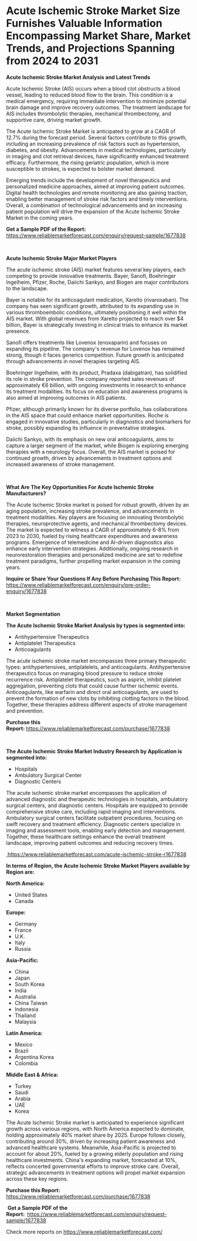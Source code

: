 <p><h1>Acute Ischemic Stroke Market Size Furnishes Valuable Information Encompassing Market Share, Market Trends, and Projections Spanning from 2024 to 2031</h1></p><p><strong>Acute Ischemic Stroke Market Analysis and Latest Trends</strong></p>
<p><p>Acute Ischemic Stroke (AIS) occurs when a blood clot obstructs a blood vessel, leading to reduced blood flow to the brain. This condition is a medical emergency, requiring immediate intervention to minimize potential brain damage and improve recovery outcomes. The treatment landscape for AIS includes thrombolytic therapies, mechanical thrombectomy, and supportive care, driving market growth.</p><p>The Acute Ischemic Stroke Market is anticipated to grow at a CAGR of 12.7% during the forecast period. Several factors contribute to this growth, including an increasing prevalence of risk factors such as hypertension, diabetes, and obesity. Advancements in medical technologies, particularly in imaging and clot retrieval devices, have significantly enhanced treatment efficacy. Furthermore, the rising geriatric population, which is more susceptible to strokes, is expected to bolster market demand.</p><p>Emerging trends include the development of novel therapeutics and personalized medicine approaches, aimed at improving patient outcomes. Digital health technologies and remote monitoring are also gaining traction, enabling better management of stroke risk factors and timely interventions. Overall, a combination of technological advancements and an increasing patient population will drive the expansion of the Acute Ischemic Stroke Market in the coming years.</p></p>
<p><strong>Get a Sample PDF of the Report:&nbsp;</strong> <a href="https://www.reliablemarketforecast.com/enquiry/request-sample/1677838?utm_campaign=1899&utm_medium=2&utm_source=Github&utm_content=ia&utm_term=28122024&utm_id=acute-ischemic-stroke">https://www.reliablemarketforecast.com/enquiry/request-sample/1677838</a></p>
<p>&nbsp;</p>
<p><strong>Acute Ischemic Stroke Major Market Players</strong></p>
<p><p>The acute ischemic stroke (AIS) market features several key players, each competing to provide innovative treatments. Bayer, Sanofi, Boehringer Ingelheim, Pfizer, Roche, Daiichi Sankyo, and Biogen are major contributors to the landscape.</p><p>Bayer is notable for its anticoagulant medication, Xarelto (rivaroxaban). The company has seen significant growth, attributed to its expanding use in various thromboembolic conditions, ultimately positioning it well within the AIS market. With global revenues from Xarelto projected to reach over $4 billion, Bayer is strategically investing in clinical trials to enhance its market presence.</p><p>Sanofi offers treatments like Lovenox (enoxaparin) and focuses on expanding its pipeline. The company's revenue for Lovenox has remained strong, though it faces generics competition. Future growth is anticipated through advancements in novel therapies targeting AIS.</p><p>Boehringer Ingelheim, with its product, Pradaxa (dabigatran), has solidified its role in stroke prevention. The company reported sales revenues of approximately €6 billion, with ongoing investments in research to enhance its treatment modalities. Its focus on education and awareness programs is also aimed at improving outcomes in AIS patients.</p><p>Pfizer, although primarily known for its diverse portfolio, has collaborations in the AIS space that could enhance market opportunities. Roche is engaged in innovative studies, particularly in diagnostics and biomarkers for stroke, possibly expanding its influence in preventative strategies. </p><p>Daiichi Sankyo, with its emphasis on new oral anticoagulants, aims to capture a larger segment of the market, while Biogen is exploring emerging therapies with a neurology focus. Overall, the AIS market is poised for continued growth, driven by advancements in treatment options and increased awareness of stroke management.</p></p>
<p>&nbsp;</p>
<p><strong>What Are The Key Opportunities For Acute Ischemic Stroke Manufacturers?</strong></p>
<p><p>The Acute Ischemic Stroke market is poised for robust growth, driven by an aging population, increasing stroke prevalence, and advancements in treatment modalities. Key players are focusing on innovating thrombolytic therapies, neuroprotective agents, and mechanical thrombectomy devices. The market is expected to witness a CAGR of approximately 6-8% from 2023 to 2030, fueled by rising healthcare expenditures and awareness programs. Emergence of telemedicine and AI-driven diagnostics also enhance early intervention strategies. Additionally, ongoing research in neurorestoration therapies and personalized medicine are set to redefine treatment paradigms, further propelling market expansion in the coming years.</p></p>
<p><strong>Inquire or Share Your Questions If Any Before Purchasing This Report:</strong> <a href="https://www.reliablemarketforecast.com/enquiry/pre-order-enquiry/1677838?utm_campaign=1899&utm_medium=2&utm_source=Github&utm_content=ia&utm_term=28122024&utm_id=acute-ischemic-stroke">https://www.reliablemarketforecast.com/enquiry/pre-order-enquiry/1677838</a></p>
<p>&nbsp;</p>
<p><strong>Market Segmentation</strong></p>
<p><strong>The Acute Ischemic Stroke Market Analysis by types is segmented into:</strong></p>
<p><ul><li>Antihypertensive Therapeutics</li><li>Antiplatelet Therapeutics</li><li>Anticoagulants</li></ul></p>
<p><p>The acute ischemic stroke market encompasses three primary therapeutic types: antihypertensives, antiplatelets, and anticoagulants. Antihypertensive therapeutics focus on managing blood pressure to reduce stroke recurrence risk. Antiplatelet therapeutics, such as aspirin, inhibit platelet aggregation, preventing clots that could cause further ischemic events. Anticoagulants, like warfarin and direct oral anticoagulants, are used to prevent the formation of new clots by inhibiting clotting factors in the blood. Together, these therapies address different aspects of stroke management and prevention.</p></p>
<p><strong>Purchase this Report:&nbsp;</strong><a href="https://www.reliablemarketforecast.com/purchase/1677838?utm_campaign=1899&utm_medium=2&utm_source=Github&utm_content=ia&utm_term=28122024&utm_id=acute-ischemic-stroke">https://www.reliablemarketforecast.com/purchase/1677838</a></p>
<p>&nbsp;</p>
<p><strong>The Acute Ischemic Stroke Market Industry Research by Application is segmented into:</strong></p>
<p><ul><li>Hospitals</li><li>Ambulatory Surgical Center</li><li>Diagnostic Centers</li></ul></p>
<p><p>The acute ischemic stroke market encompasses the application of advanced diagnostic and therapeutic technologies in hospitals, ambulatory surgical centers, and diagnostic centers. Hospitals are equipped to provide comprehensive stroke care, including rapid imaging and interventions. Ambulatory surgical centers facilitate outpatient procedures, focusing on swift recovery and treatment efficiency. Diagnostic centers specialize in imaging and assessment tools, enabling early detection and management. Together, these healthcare settings enhance the overall treatment landscape, improving patient outcomes and reducing recovery times.</p></p>
<p><a href="https://www.reliablemarketforecast.com/acute-ischemic-stroke-r1677838?utm_campaign=1899&utm_medium=2&utm_source=Github&utm_content=ia&utm_term=28122024&utm_id=acute-ischemic-stroke">&nbsp;https://www.reliablemarketforecast.com/acute-ischemic-stroke-r1677838</a></p>
<p><strong>In terms of Region, the Acute Ischemic Stroke Market Players available by Region are:</strong></p>
<p>
    <p> <strong> North America: </strong>
        <ul>
            <li>United States</li>
            <li>Canada</li>
        </ul>
        </p> 
    <p> <strong> Europe: </strong>
        <ul>
            <li>Germany</li>
            <li>France</li>
            <li>U.K.</li>
            <li>Italy</li>
            <li>Russia</li>
        </ul>
        </p> 
    <p> <strong> Asia-Pacific: </strong>
        <ul>
            <li>China</li>
            <li>Japan</li>
            <li>South Korea</li>
            <li>India</li>
            <li>Australia</li>
            <li>China Taiwan</li>
            <li>Indonesia</li>
            <li>Thailand</li>
            <li>Malaysia</li>
        </ul>
        </p> 
    <p> <strong> Latin America: </strong>
        <ul>
            <li>Mexico</li>
            <li>Brazil</li>
            <li>Argentina Korea</li>
            <li>Colombia</li>
        </ul>
        </p> 
    <p> <strong> Middle East & Africa: </strong>
        <ul>
            <li>Turkey</li>
            <li>Saudi</li>
            <li>Arabia</li>
            <li>UAE</li>
            <li>Korea</li>
        </ul>
    </p>
    </p>
<p><p>The Acute Ischemic Stroke market is anticipated to experience significant growth across various regions, with North America expected to dominate, holding approximately 40% market share by 2025. Europe follows closely, contributing around 30%, driven by increasing patient awareness and advanced healthcare systems. Meanwhile, Asia-Pacific is projected to account for about 20%, fueled by a growing elderly population and rising healthcare investments. China's expanding market, forecasted at 10%, reflects concerted governmental efforts to improve stroke care. Overall, strategic advancements in treatment options will propel market expansion across these key regions.</p></p>
<p><strong>Purchase this Report: </strong><a href="https://www.reliablemarketforecast.com/purchase/1677838?utm_campaign=1899&utm_medium=2&utm_source=Github&utm_content=ia&utm_term=28122024&utm_id=acute-ischemic-stroke">https://www.reliablemarketforecast.com/purchase/1677838</a></p>
<p>&nbsp;<strong>Get a Sample PDF of the Report:&nbsp;&nbsp;</strong><a href="https://www.reliablemarketforecast.com/enquiry/request-sample/1677838?utm_campaign=1899&utm_medium=2&utm_source=Github&utm_content=ia&utm_term=28122024&utm_id=acute-ischemic-stroke">https://www.reliablemarketforecast.com/enquiry/request-sample/1677838</a></p>
<p><strong></strong></p>
<p>Check more reports on <a href="https://www.reliablemarketforecast.com/?utm_campaign=1899&utm_medium=2&utm_source=Github&utm_content=ia&utm_term=28122024&utm_id=acute-ischemic-stroke">https://www.reliablemarketforecast.com/</a></p>